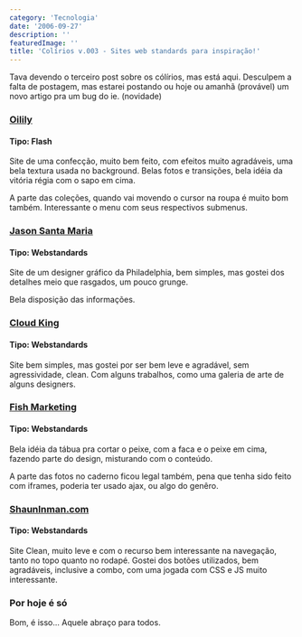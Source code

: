 ```yaml
---
category: 'Tecnologia'
date: '2006-09-27'
description: ''
featuredImage: ''
title: 'Colírios v.003 - Sites web standards para inspiração!'
---
```


Tava devendo o terceiro post sobre os cólírios, mas está aqui. Desculpem a falta de postagem, mas estarei postando ou hoje ou amanhã (provável) um novo artigo pra um bug do ie. (novidade)

### [Oilily](http://www.oilily-world.com/site.html 'Ver o site da Oilily')

#### Tipo: Flash

Site de uma confecção, muito bem feito, com efeitos muito agradáveis, uma bela textura usada no background. Belas fotos e transições, bela idéia da vitória régia com o sapo em cima.

A parte das coleções, quando vai movendo o cursor na roupa é muito bom também. Interessante o menu com seus respectivos submenus.

### [Jason Santa Maria](http://www.jasonsantamaria.com/ 'Ver o site do Jason Santa Maria')

#### Tipo: Webstandards

Site de um designer gráfico da Philadelphia, bem simples, mas gostei dos detalhes meio que rasgados, um pouco grunge.

Bela disposição das informações.

### [Cloud King](http://www.cloudking.com/ 'Ver o site do Cloud King')

#### Tipo: Webstandards

Site bem simples, mas gostei por ser bem leve e agradável, sem agressividade, clean. Com alguns trabalhos, como uma galeria de arte de alguns designers.

### [Fish Marketing](http://www.fishmarketing.net/ 'Ver o site do Fish Marketing')

#### Tipo: Webstandards

Bela idéia da tábua pra cortar o peixe, com a faca e o peixe em cima, fazendo parte do design, misturando com o conteúdo.

A parte das fotos no caderno ficou legal também, pena que tenha sido feito com iframes, poderia ter usado ajax, ou algo do genêro.

### [ShaunInman.com](http://www.shauninman.com/plete/ 'Ver o site do ShaunInman.com')

#### Tipo: Webstandards

Site Clean, muito leve e com o recurso bem interessante na navegação, tanto no topo quanto no rodapé. Gostei dos botões utilizados, bem agradáveis, inclusive a combo, com uma jogada com CSS e JS muito interessante.

### Por hoje é só

Bom, é isso... Aquele abraço para todos.
